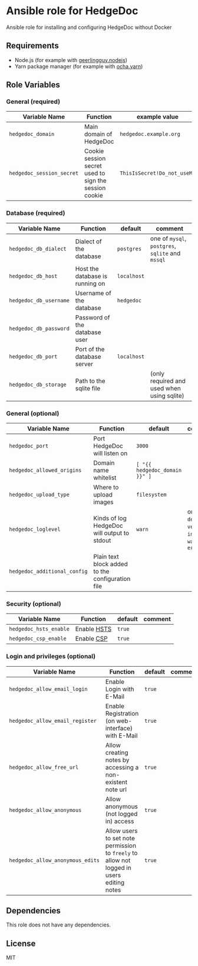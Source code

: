 # Ansible role for HedgeDoc

Ansible role for installing and configuring HedgeDoc without Docker

## Requirements

* Node.js (for example with [geerlingguy.nodejs](https://github.com/geerlingguy/ansible-role-nodejs))
* Yarn package manager (for example with [ocha.yarn](https://github.com/ocha/ansible-role-yarn))

## Role Variables

### General (required)
| Variable Name | Function | example value |
| ------------- | -------- | ------- |
| `hedgedoc_domain` | Main domain of HedgeDoc | `hedgedoc.example.org` |
| `hedgedoc_session_secret` | Cookie session secret used to sign the session cookie | `ThisIsSecret!Do_not_useMe` |

### Database (required)
| Variable Name | Function | default | comment |
| ------------- | -------- | ------- | ------- |
| `hedgedoc_db_dialect` | Dialect of the database | `postgres` | one of `mysql`, `postgres`, `sqlite` and `mssql` |
| `hedgedoc_db_host` | Host the database is running on | `localhost` | |
| `hedgedoc_db_username` | Username of the database | `hedgedoc` | |
| `hedgedoc_db_password` | Password of the database user |  | |
| `hedgedoc_db_port` | Port of the database server | `localhost` | |
| `hedgedoc_db_storage` | Path to the sqlite file | | (only required and used when using sqlite) |

### General (optional)
| Variable Name | Function | default | comment |
| ------------- | -------- | ------- | ------- |
| `hedgedoc_port` | Port HedgeDoc will listen on | `3000` | |
| `hedgedoc_allowed_origins` | Domain name whitelist | `[ "{{ hedgedoc_domain }}" ]` | |
| `hedgedoc_upload_type` | Where to upload images | `filesystem` | |
| `hedgedoc_loglevel` | Kinds of log HedgeDoc will output to stdout | `warn` | one of `debug`, `verbose`, `info`, `warn` and `error` |
| `hedgedoc_additional_config` | Plain text block added to the configuration file | | |

### Security (optional)
| Variable Name | Function | default | comment |
| ------------- | -------- | ------- | ------- |
| `hedgedoc_hsts_enable` | Enable [HSTS](https://en.wikipedia.org/wiki/HTTP_Strict_Transport_Security) | `true` | |
| `hedgedoc_csp_enable` | Enable [CSP](https://en.wikipedia.org/wiki/Content_Security_Policy) | `true` | |

### Login and privileges (optional)
| Variable Name | Function | default | comment |
| ------------- | -------- | ------- | ------- |
| `hedgedoc_allow_email_login` | Enable Login with E-Mail | `true` | |
| `hedgedoc_allow_email_register` | Enable Registration (on web-interface) with E-Mail | `true` | |
| `hedgedoc_allow_free_url` | Allow creating notes by accessing a non-existent note url | `true` | |
| `hedgedoc_allow_anonymous` | Allow anonymous (not logged in) access | `true` | |
| `hedgedoc_allow_anonymous_edits` | Allow users to set note permission to `freely` to allow not logged in users editing notes | `true` | |

## Dependencies
This role does not have any dependencies.

## License

MIT
